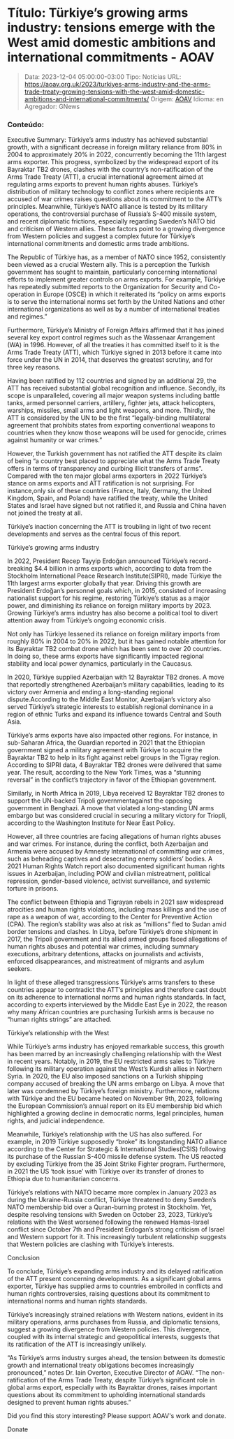 # Título: Türkiye’s growing arms industry: tensions emerge with the West amid domestic ambitions and international commitments - AOAV

>Data: 2023-12-04 05:00:00-03:00
>Tipo: Notícias
>URL: https://aoav.org.uk/2023/turkiyes-arms-industry-and-the-arms-trade-treaty-growing-tensions-with-the-west-amid-domestic-ambitions-and-international-commitments/
>Origem: [AOAV](https://aoav.org.uk)
>Idioma: en
>Agregador: GNews

### Conteúdo:

Executive Summary: Türkiye’s arms industry has achieved substantial growth, with a significant decrease in foreign military reliance from 80% in 2004 to approximately 20% in 2022, concurrently becoming the 11th largest arms exporter. This progress, symbolized by the widespread export of its Bayraktar TB2 drones, clashes with the country’s non-ratification of the Arms Trade Treaty (ATT), a crucial international agreement aimed at regulating arms exports to prevent human rights abuses. Türkiye’s distribution of military technology to conflict zones where recipients are accused of war crimes raises questions about its commitment to the ATT’s principles. Meanwhile, Türkiye’s NATO alliance is tested by its military operations, the controversial purchase of Russia’s S-400 missile system, and recent diplomatic frictions, especially regarding Sweden’s NATO bid and criticism of Western allies. These factors point to a growing divergence from Western policies and suggest a complex future for Türkiye’s international commitments and domestic arms trade ambitions.

The Republic of Türkiye has, as a member of NATO since 1952, consistently been viewed as a crucial Western ally. This is a perception the Turkish government has sought to maintain, particularly concerning international efforts to implement greater controls on arms exports. For example, Türkiye has repeatedly submitted reports to the Organization for Security and Co-operation in Europe (OSCE) in which it reiterated its “policy on arms exports is to serve the international norms set forth by the United Nations and other international organizations as well as by a number of international treaties and regimes.”

Furthermore, Türkiye’s Ministry of Foreign Affairs affirmed that it has joined several key export control regimes such as the Wassenaar Arrangement (WA) in 1996. However, of all the treaties it has committed itself to it is the Arms Trade Treaty (ATT), which Türkiye signed in 2013 before it came into force under the UN in 2014, that deserves the greatest scrutiny, and for three key reasons.

Having been ratified by 112 countries and signed by an additional 29, the ATT has received substantial global recognition and influence. Secondly, its scope is unparalleled, covering all major weapon systems including battle tanks, armed personnel carriers, artillery, fighter jets, attack helicopters, warships, missiles, small arms and light weapons, and more. Thirdly, the ATT is considered by the UN to be the first “legally-binding multilateral agreement that prohibits states from exporting conventional weapons to countries when they know those weapons will be used for genocide, crimes against humanity or war crimes.”

However, the Turkish government has not ratified the ATT despite its claim of being “a country best placed to appreciate what the Arms Trade Treaty offers in terms of transparency and curbing illicit transfers of arms”. Compared with the ten major global arms exporters in 2022 Türkiye’s stance on arms exports and ATT ratification is not surprising. For instance,only six of these countries (France, Italy, Germany, the United Kingdom, Spain, and Poland) have ratified the treaty, while the United States and Israel have signed but not ratified it, and Russia and China haven not joined the treaty at all.

Türkiye’s inaction concerning the ATT is troubling in light of two recent developments and serves as the central focus of this report.

Türkiye’s growing arms industry

In 2022, President Recep Tayyip Erdoğan announced Türkiye’s record-breaking $4.4 billion in arms exports which, according to data from the Stockholm International Peace Research Institute(SIPRI), made Türkiye the 11th largest arms exporter globally that year. Driving this growth are President Erdoğan’s personnel goals which, in 2015, consisted of increasing nationalist support for his regime, restoring Türkiye’s status as a major power, and diminishing its reliance on foreign military imports by 2023. Growing Türkiye’s arms industry has also become a political tool to divert attention away from Türkiye’s ongoing economic crisis.

Not only has Türkiye lessened its reliance on foreign military imports from roughly 80% in 2004 to 20% in 2022, but it has gained notable attention for its Bayraktar TB2 combat drone which has been sent to over 20 countries. In doing so, these arms exports have significantly impacted regional stability and local power dynamics, particularly in the Caucasus.

In 2020, Türkiye supplied Azerbaijan with 12 Bayraktar TB2 drones. A move that reportedly strengthened Azerbaijan’s military capabilities, leading to its victory over Armenia and ending a long-standing regional dispute.According to the Middle East Monitor, Azerbaijan’s victory also served Türkiye’s strategic interests to establish regional dominance in a region of ethnic Turks and expand its influence towards Central and South Asia.

Türkiye’s arms exports have also impacted other regions. For instance, in sub-Saharan Africa, the Guardian reported in 2021 that the Ethiopian government signed a military agreement with Türkiye to acquire the Bayraktar TB2 to help in its fight against rebel groups in the Tigray region. According to SIPRI data, 4 Bayraktar TB2 drones were delivered that same year. The result, according to the New York Times, was a “stunning reversal” in the conflict’s trajectory in favor of the Ethiopian government.

Similarly, in North Africa in 2019, Libya received 12 Bayraktar TB2 drones to support the UN-backed Tripoli governmentagainst the opposing government in Benghazi. A move that violated a long-standing UN arms embargo but was considered crucial in securing a military victory for Triopli, according to the Washington Institute for Near East Policy.

However, all three countries are facing allegations of human rights abuses and war crimes. For instance, during the conflict, both Azerbaijan and Armenia were accused by Amnesty International of committing war crimes, such as beheading captives and desecrating enemy soldiers’ bodies. A 2021 Human Rights Watch report also documented significant human rights issues in Azerbaijan, including POW and civilian mistreatment, political repression, gender-based violence, activist surveillance, and systemic torture in prisons.

The conflict between Ethiopia and Tigrayan rebels in 2021 saw widespread atrocities and human rights violations, including mass killings and the use of rape as a weapon of war, according to the Center for Preventive Action (CPA). The region’s stability was also at risk as “millions” fled to Sudan amid border tensions and clashes. In Libya, before Türkiye’s drone shipment in 2017, the Tripoli government and its allied armed groups faced allegations of human rights abuses and potential war crimes, including summary executions, arbitrary detentions, attacks on journalists and activists, enforced disappearances, and mistreatment of migrants and asylum seekers.

In light of these alleged transgressions Türkiye’s arms transfers to these countries appear to contradict the ATT’s principles and therefore cast doubt on its adherence to international norms and human rights standards. In fact, according to experts interviewed by the Middle East Eye in 2022, the reason why many African countries are purchasing Turkish arms is because no “human rights strings” are attached.

Türkiye’s relationship with the West

While Türkiye’s arms industry has enjoyed remarkable success, this growth has been marred by an increasingly challenging relationship with the West in recent years. Notably, in 2019, the EU restricted arms sales to Türkiye following its military operation against the West’s Kurdish allies in Northern Syria. In 2020, the EU also imposed sanctions on a Turkish shipping company accused of breaking the UN arms embargo on Libya. A move that later was condemned by Türkiye’s foreign ministry. Furthermore, relations with Türkiye and the EU became heated on November 9th, 2023, following the European Commission’s annual report on its EU membership bid which highlighted a growing decline in democratic norms, legal principles, human rights, and judicial independence.

Meanwhile, Türkiye’s relationship with the US has also suffered. For example, in 2019 Türkiye supposedly “broke” its longstanding NATO alliance according to the Center for Strategic & International Studies(CSIS) following its purchase of the Russian S-400 missile defense system. The US reacted by excluding Türkiye from the 35 Joint Strike Fighter program. Furthermore, in 2021 the US ‘took issue’ with Türkiye over its transfer of drones to Ethiopia due to humanitarian concerns.

Türkiye’s relations with NATO became more complex in January 2023 as during the Ukraine-Russia conflict, Türkiye threatened to deny Sweden’s NATO membership bid over a Quran-burning protest in Stockholm. Yet, despite resolving tensions with Sweden on October 23, 2023, Türkiye’s relations with the West worsened following the renewed Hamas-Israel conflict since October 7th and President Erdogan’s strong criticism of Israel and Western support for it. This increasingly turbulent relationship suggests that Western policies are clashing with Türkiye’s interests.

Conclusion

To conclude, Türkiye’s expanding arms industry and its delayed ratification of the ATT present concerning developments. As a significant global arms exporter, Türkiye has supplied arms to countries embroiled in conflicts and human rights controversies, raising questions about its commitment to international norms and human rights standards.

Türkiye’s increasingly strained relations with Western nations, evident in its military operations, arms purchases from Russia, and diplomatic tensions, suggest a growing divergence from Western policies. This divergence, coupled with its internal strategic and geopolitical interests, suggests that its ratification of the ATT is increasingly unlikely.

“As Türkiye’s arms industry surges ahead, the tension between its domestic growth and international treaty obligations becomes increasingly pronounced,” notes Dr. Iain Overton, Executive Director of AOAV. “The non-ratification of the Arms Trade Treaty, despite Türkiye’s significant role in global arms export, especially with its Bayraktar drones, raises important questions about its commitment to upholding international standards designed to prevent human rights abuses.”

Did you find this story interesting? Please support AOAV's work and donate.

Donate

